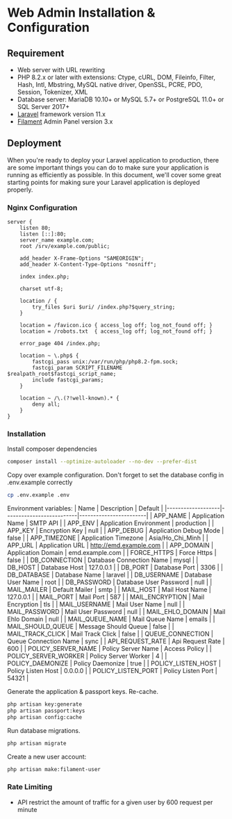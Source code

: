 Web Admin Installation & Configuration
======================================

## Requirement
* Web server with URL rewriting
* PHP 8.2.x or later with extensions: Ctype, cURL, DOM, Fileinfo, Filter, Hash, Intl,
Mbstring, MySQL native driver, OpenSSL, PCRE, PDO, Session, Tokenizer, XML
* Database server: MariaDB 10.10+ or MySQL 5.7+ or PostgreSQL 11.0+ or SQL Server 2017+
* [Laravel](https://laravel.com) framework version 11.x
* [Filament](https://filamentphp.com) Admin Panel version 3.x

## Deployment
When you're ready to deploy your Laravel application to production,
there are some important things you can do to make sure your
application is running as efficiently as possible.
In this document, we'll cover some great starting points
for making sure your Laravel application is deployed properly.

### Nginx Configuration
```nginx
server {
    listen 80;
    listen [::]:80;
    server_name example.com;
    root /srv/example.com/public;
 
    add_header X-Frame-Options "SAMEORIGIN";
    add_header X-Content-Type-Options "nosniff";
 
    index index.php;
 
    charset utf-8;
 
    location / {
        try_files $uri $uri/ /index.php?$query_string;
    }
 
    location = /favicon.ico { access_log off; log_not_found off; }
    location = /robots.txt  { access_log off; log_not_found off; }
 
    error_page 404 /index.php;
 
    location ~ \.php$ {
        fastcgi_pass unix:/var/run/php/php8.2-fpm.sock;
        fastcgi_param SCRIPT_FILENAME $realpath_root$fastcgi_script_name;
        include fastcgi_params;
    }
 
    location ~ /\.(?!well-known).* {
        deny all;
    }
}
```

### Installation
Install composer dependencies
```sh
composer install --optimize-autoloader --no-dev --prefer-dist
```

Copy over example configuration.
Don't forget to set the database config in .env.example correctly
```sh
cp .env.example .env
```

Environment variables:
| Name              | Description              | Default                |
|-------------------|--------------------------|------------------------|
| APP_NAME          | Application Name         | SMTP API               |
| APP_ENV           | Application Environment  | production             |
| APP_KEY           | Encryption Key           | null                   |
| APP_DEBUG         | Application Debug Mode   | false                  |
| APP_TIMEZONE      | Application Timezone     | Asia/Ho_Chi_Minh       |
| APP_URL           | Application URL          | http://emd.example.com |
| APP_DOMAIN        | Application Domain       | emd.example.com        |
| FORCE_HTTPS       | Force Https              | false                  |
| DB_CONNECTION     | Database Connection Name | mysql                  |
| DB_HOST           | Database Host            | 127.0.0.1              |
| DB_PORT           | Database Port            | 3306                   |
| DB_DATABASE       | Database Name            | laravel                |
| DB_USERNAME       | Database User Name       | root                   |
| DB_PASSWORD       | Database User Password   | null                   |
| MAIL_MAILER       | Default Mailer           | smtp                   |
| MAIL_HOST         | Mail Host Name           | 127.0.0.1              |
| MAIL_PORT         | Mail Port                | 587                    |
| MAIL_ENCRYPTION   | Mail Encryption          | tls                    |
| MAIL_USERNAME     | Mail User Name           | null                   |
| MAIL_PASSWORD     | Mail User Password       | null                   |
| MAIL_EHLO_DOMAIN  | Mail Ehlo Domain         | null                   |
| MAIL_QUEUE_NAME   | Mail Queue Name          | emails                 |
| MAIL_SHOULD_QUEUE | Message Should Queue     | false                  |
| MAIL_TRACK_CLICK  | Mail Track Click         | false                  |
| QUEUE_CONNECTION  | Queue Connection Name    | sync                   |
| API_REQUEST_RATE  | Api Request Rate         | 600                    |
| POLICY_SERVER_NAME   | Policy Server Name    | Access Policy          |
| POLICY_SERVER_WORKER | Policy Server Worker  | 4                      |
| POLICY_DAEMONIZE     | Policy Daemonize      | true                   |
| POLICY_LISTEN_HOST   | Policy Listen Host    | 0.0.0.0                |
| POLICY_LISTEN_PORT   | Policy Listen Port    | 54321                  |

Generate the application & passport keys. Re-cache.
```sh
php artisan key:generate
php artisan passport:keys
php artisan config:cache
```

Run database migrations.
```sh
php artisan migrate
```

Create a new user account:
```sh
php artisan make:filament-user
```

### Rate Limiting
* API restrict the amount of traffic for a given user by 600 request per minute
